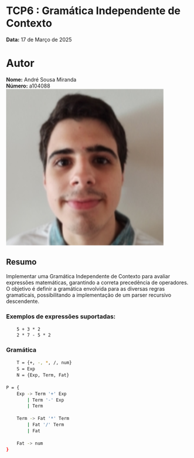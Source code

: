 # TCP6 : Gramática Independente de Contexto

**Data:** 17 de Março de 2025

# Autor
**Nome:** André Sousa Miranda  
**Número:** a104088  
![Foto](image/AndreMiranda.png)

## Resumo

Implementar uma Gramática Independente de Contexto para avaliar expressões matemáticas, garantindo a correta precedência de operadores. O objetivo é definir a gramática envolvida para as diversas regras gramaticais, possibilitando a implementação de um parser recursivo descendente.

### Exemplos de expressões suportadas:

```
    5 + 3 * 2
    2 * 7 - 5 * 2
```

### Gramática

```bash
    T = {+, -, *, /, num}
    S = Exp
    N = {Exp, Term, Fat}

P = {
    Exp -> Term '+' Exp
        | Term '-' Exp
        | Term

    Term -> Fat '*' Term
        | Fat '/' Term
        | Fat

    Fat -> num
}
    
```





